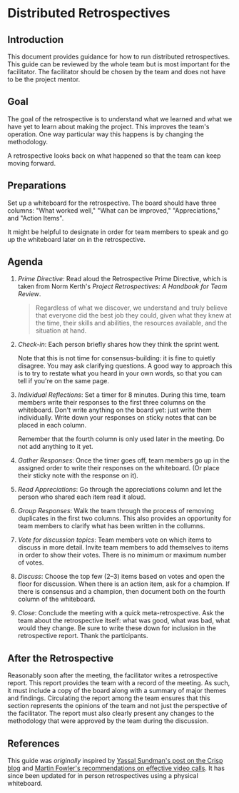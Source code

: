 # Distributed Retrospectives

## Introduction

This document provides guidance for how to run distributed retrospectives.
This guide can be reviewed by the whole team but is most important
for the facilitator. The facilitator should be chosen by the team
and does not have to be the project mentor.

## Goal

The goal of the retrospective is to understand what we learned and what we have
yet to learn about making the project. This improves the team's operation.
One way particular way this happens is by changing the methodology.

A retrospective looks back on what happened so that the team can keep moving forward.

## Preparations

Set up a whiteboard for the retrospective. The board should have three columns:
"What worked well," "What can be improved," "Appreciations," and 
"Action Items".

It might be helpful to designate in order for team members to speak and go up the whiteboard later on in the retrospective.

## Agenda

1. *Prime Directive:* Read aloud the Retrospective Prime Directive, which is
   taken from Norm Kerth's _Project Retrospectives: A Handbook for Team Review_.

    >Regardless of what we discover, we understand and truly believe that
   everyone did the best job they could, given what they knew at the time, their
   skills and abilities, the resources available, and the situation at hand.

1. *Check-in*: Each person briefly shares how they think the sprint went.
   
   Note that this is not time for consensus-building: it is fine to quietly
   disagree. You may ask clarifying questions. A good way to approach this 
   is to try to restate what you heard in your own words, so that you can tell
   if you're on the same page.

1. *Individual Reflections*: Set a timer for 8 minutes. During this time,
   team members write their responses to the first
   three columns on the whiteboard. Don't write anything on the board yet:
   just write them individually. Write down your responses on sticky notes that can be placed in each column.

   Remember that the fourth column is only used later in the meeting. 
   Do not add anything to it yet.

1. *Gather Responses*: Once the timer goes off, team members go up in the assigned order to write their
   responses on the whiteboard. (Or place their sticky note with the response on it).

1. *Read Appreciations*: Go through the appreciations column and let the
    person who shared each item read it aloud. 

1. *Group Responses*: Walk the team through the process of removing
    duplicates in the first two columns.
    This also provides an opportunity for team members
    to clarify what has been written in the collumns. 

1. *Vote for discussion topics*: Team members vote on which items
    to discuss in more detail. Invite team members to add themselves
    to items in order to show their votes. There is no minimum or 
    maximum number of votes.

1. *Discuss*: Choose the top few (2&ndash;3) items based on votes and
    open the floor for discussion. 
    When there is an action item, ask for a champion. If there is consensus
    and a champion, then document both on the fourth column of the whiteboard.

1. *Close*: Conclude the meeting with a quick meta-retrospective. Ask
    the team about the retrospective itself: what was good, what was bad,
    what would they change. Be sure to write these down for inclusion
    in the retrospective report. Thank the participants. 

## After the Retrospective

Reasonably soon after the meeting, the facilitator writes a retrospective
report. This report provides the team with a record of the meeting. As such, it
must include a copy of the board along with a summary of major themes and
findings. Circulating the report among the team ensures that this section
represents the opinions of the team and not just the perspective of the
facilitator. The report must also clearly present any changes to the methodology
that were approved by the team during the discussion. 

## References

This guide was _originally_ inspired by [Yassal Sundman's post on the Crisp blog](https://blog.crisp.se/2018/10/19/yassalsundman/remote-or-distributed-retrospectives)
and [Martin Fowler's recommendations on effective video calls](https://martinfowler.com/articles/effective-video-calls.html). It has since been updated for in person retrospectives using a physical whiteboard.